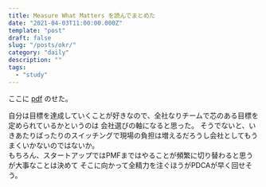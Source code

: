 ```yaml
---
title: Measure What Matters を読んでまとめた
date: "2021-04-03T11:00:00.000Z"
template: "post"
draft: false
slug: "/posts/okr/"
category: "daily"
description: ""
tags:
  - "study"
---
```


ここに [pdf](https://github.com/smith-30/okr/blob/master/base.pdf) のせた。

自分は目標を達成していくことが好きなので、全社なりチームで芯のある目標を定められているかというのは
会社選びの軸になると思った。
そうでないと、いきあたりばったりのスイッチングで現場の負担は増えるだろうし会社としてもうまくいかないのではないか。  
もちろん、スタートアップではPMFまではやることが頻繁に切り替わると思うが大事なことは決めて
そこに向かって全精力を注ぐほうがPDCAが早く回せそう。